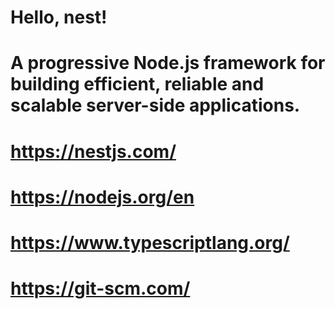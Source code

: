 # Hello, nest!

# A progressive Node.js framework for building efficient, reliable and scalable server-side applications.

# https://nestjs.com/

# https://nodejs.org/en

# https://www.typescriptlang.org/

# https://git-scm.com/
